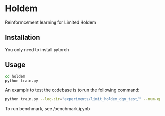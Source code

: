 # Holdem

Reinformcement learning for Limited Holdem

## Installation
You only need to install pytorch

## Usage

```bash
cd holdem
python train.py
```

An example to test the codebase is to run the following command:

```bash
python train.py --log-dir="experiments/limit_holdem_dqn_test/" --num-episodes=50000 --num-eval-games=2000 --save-every 10000  
```

To run benchmark, see /benchmark.ipynb